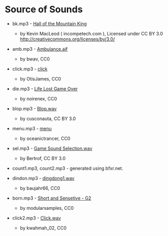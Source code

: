 Source of Sounds
====================

 * bk.mp3 - [Hall of the Mountain King](http://incompetech.com/music/royalty-free/index.html?isrc=USUAN1200072)
   - by Kevin MacLeod ( incompetech.com ), Licensed under CC BY 3.0 http://creativecommons.org/licenses/by/3.0/
  
 * amb.mp3 - [Ambulance.aif](https://freesound.org/people/bwav/sounds/203720/)
   - by bwav, CC0

 * click.mp3 - [click](https://freesound.org/people/OtisJames/sounds/215772/)
   - by OtisJames, CC0

 * die.mp3 - [Life Lost Game Over](https://freesound.org/people/noirenex/sounds/159408/)
   - by noirenex, CC0
 
 * blop.mp3 - [Blop.wav](https://freesound.org/people/cusconauta/sounds/219012/)
   - by cusconauta, CC BY 3.0

 * menu.mp3 - [menu](https://freesound.org/people/oceanictrancer/sounds/246420/)
   - by oceanictrancer, CC0

 * sel.mp3 - [Game Sound Selection.wav](https://freesound.org/people/Bertrof/sounds/131658/)
   - by Bertrof, CC BY 3.0

 * count1.mp3, count2.mp3 - generated using bfxr.net.
 
 * dindon.mp3 - [dingdong1.wav](https://freesound.org/people/baujahr66/sounds/157252/)
   - by baujahr66, CC0

 * born.mp3 - [Short and Sensetive - G2](https://freesound.org/people/modularsamples/sounds/281726/)
   - by modularsamples, CC0

 * click2.mp3 - [Click.wav](https://freesound.org/people/kwahmah_02/sounds/256116/)
   - by kwahmah_02, CC0
